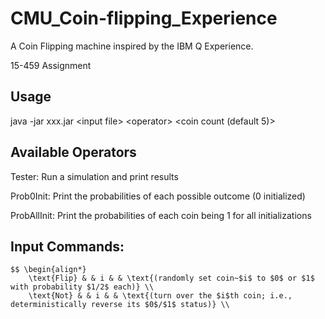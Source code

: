 
# CMU_Coin-flipping_Experience

A Coin Flipping machine inspired by the IBM Q Experience.

15-459 Assignment

## Usage

java -jar xxx.jar \<input file> \<operator> \<coin count (default 5)>


## Available Operators

Tester: Run a simulation and print results

Prob0Init: Print the probabilities of each possible outcome (0 initialized)

ProbAllInit: Print the probabilities of each coin being 1 for all initializations


## Input Commands:

```
$$ \begin{align*}  
    \text{Flip} & & i & & \text{(randomly set coin~$i$ to $0$ or $1$ with probability $1/2$ each)} \\  
    \text{Not} & & i & & \text{(turn over the $i$th coin; i.e., deterministically reverse its $0$/$1$ status)} \\  